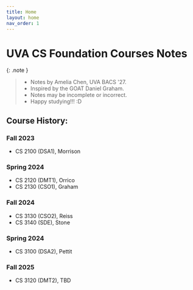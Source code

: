 ```yaml
---
title: Home
layout: home
nav_order: 1
---
```

# UVA CS Foundation Courses Notes

{: .note }
> - Notes by Amelia Chen, UVA BACS '27.
> - Inspired by the GOAT Daniel Graham.
> - Notes may be incomplete or incorrect.
> - Happy studying!!! :D

## Course History:
### Fall 2023
- CS 2100 (DSA1), Morrison

### Spring 2024
- CS 2120 (DMT1), Orrico
- CS 2130 (CSO1), Graham

### Fall 2024
- CS 3130 (CSO2), Reiss
- CS 3140 (SDE), Stone

### Spring 2024
- CS 3100 (DSA2), Pettit

### Fall 2025
- CS 3120 (DMT2), TBD